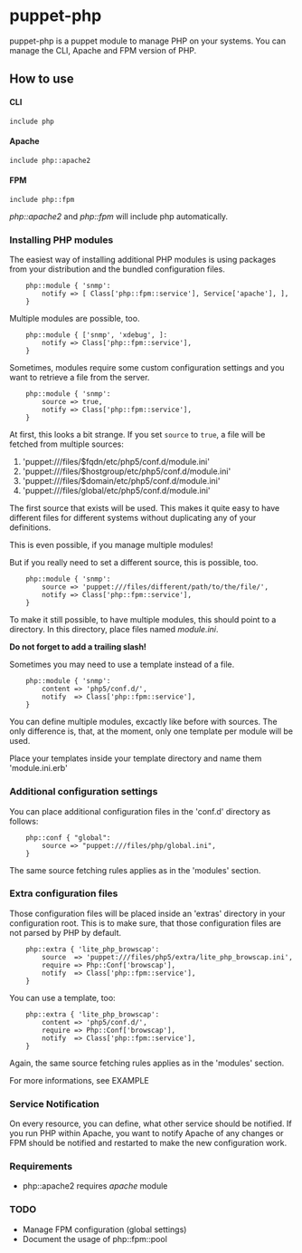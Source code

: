 # puppet-php

puppet-php is a puppet module to manage PHP on your systems.
You can manage the CLI, Apache and FPM version of PHP.

## How to use

#### CLI
	include php

#### Apache
	include php::apache2

#### FPM
	include php::fpm

*php::apache2* and *php::fpm* will include php automatically.



### Installing PHP modules

The easiest way of installing additional PHP modules is using packages
from your distribution and the bundled configuration files.

```
	php::module { 'snmp': 
		notify => [ Class['php::fpm::service'], Service['apache'], ],
	}
```

Multiple modules are possible, too.

```
    php::module { ['snmp', 'xdebug', ]:
        notify => Class['php::fpm::service'],
    }
```

Sometimes, modules require some custom configuration settings and you
want to retrieve a file from the server.

```
    php::module { 'snmp':
        source => true,
        notify => Class['php::fpm::service'],
    }
```

At first, this looks a bit strange. If you set `source` to `true`,
a file will be fetched from multiple sources:

1. 'puppet:///files/$fqdn/etc/php5/conf.d/module.ini'
2. 'puppet:///files/$hostgroup/etc/php5/conf.d/module.ini'
3. 'puppet:///files/$domain/etc/php5/conf.d/module.ini'
4. 'puppet:///files/global/etc/php5/conf.d/module.ini'

The first source that exists will be used.
This makes it quite easy to have different files for different systems without
duplicating any of your definitions.

This is even possible, if you manage multiple modules!


But if you really need to set a different source, this is possible, too.

```
    php::module { 'snmp':
        source => 'puppet:///files/different/path/to/the/file/',
        notify => Class['php::fpm::service'],
    }
```

To make it still possible, to have multiple modules, this should point to a directory.
In this directory, place files named *module.ini*.

**Do not forget to add a trailing slash!**



Sometimes you may need to use a template instead of a file.

```
    php::module { 'snmp':
        content => 'php5/conf.d/',
        notify  => Class['php::fpm::service'],
    }
```

You can define multiple modules, excactly like before with sources.
The only difference is, that, at the moment, only one template per module will be used.

Place your templates inside your template directory and name them 'module.ini.erb'



### Additional configuration settings

You can place additional configuration files in the 'conf.d' directory as follows:

```
    php::conf { "global":
        source => "puppet:///files/php/global.ini",
    }
```

The same source fetching rules applies as in the 'modules' section.



### Extra configuration files

Those configuration files will be placed inside an 'extras' directory in your configuration root.
This is to make sure, that those configuration files are not parsed by PHP by default.

```
    php::extra { 'lite_php_browscap':
        source  => 'puppet:///files/php5/extra/lite_php_browscap.ini',
        require => Php::Conf['browscap'],
        notify  => Class['php::fpm::service'],
    }
```

You can use a template, too:

```
    php::extra { 'lite_php_browscap':
        content => 'php5/conf.d/',
        require => Php::Conf['browscap'],
        notify  => Class['php::fpm::service'],
    }
```

Again, the same source fetching rules applies as in the 'modules' section.

For more informations, see EXAMPLE



### Service Notification
On every resource, you can define, what other service should be notified.
If you run PHP within Apache, you want to notify Apache of any changes or
FPM should be notified and restarted to make the new configuration work.



### Requirements
* php::apache2 requires *apache* module



### TODO
* Manage FPM configuration (global settings)
* Document the usage of php::fpm::pool

